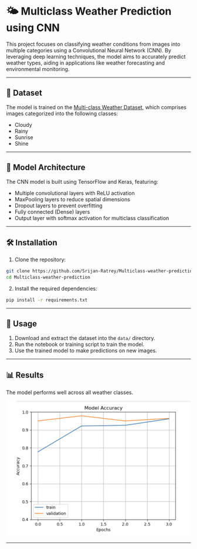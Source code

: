 # 🌤️ Multiclass Weather Prediction using CNN

This project focuses on classifying weather conditions from images into multiple categories using a Convolutional Neural Network (CNN). By leveraging deep learning techniques, the model aims to accurately predict weather types, aiding in applications like weather forecasting and environmental monitoring.

---

## 📂 Dataset

The model is trained on the [Multi-class Weather Dataset](https://www.kaggle.com/datasets/saurabhshahane/multi-class-weather-dataset), which comprises images categorized into the following classes:

- Cloudy
- Rainy
- Sunrise
- Shine

---

## 🧠 Model Architecture

The CNN model is built using TensorFlow and Keras, featuring:

- Multiple convolutional layers with ReLU activation
- MaxPooling layers to reduce spatial dimensions
- Dropout layers to prevent overfitting
- Fully connected (Dense) layers
- Output layer with softmax activation for multiclass classification

---

## 🛠️ Installation

1. Clone the repository:

```bash
git clone https://github.com/Srijan-Ratrey/Multiclass-weather-prediction.git
cd Multiclass-weather-prediction
```

2. Install the required dependencies:

```bash
pip install -r requirements.txt
```

---

## 🚀 Usage

1. Download and extract the dataset into the `data/` directory.
2. Run the notebook or training script to train the model.
3. Use the trained model to make predictions on new images.

---

## 📊 Results

The model performs well across all weather classes.

![Model Accuracy](Accuracy.png)

---
